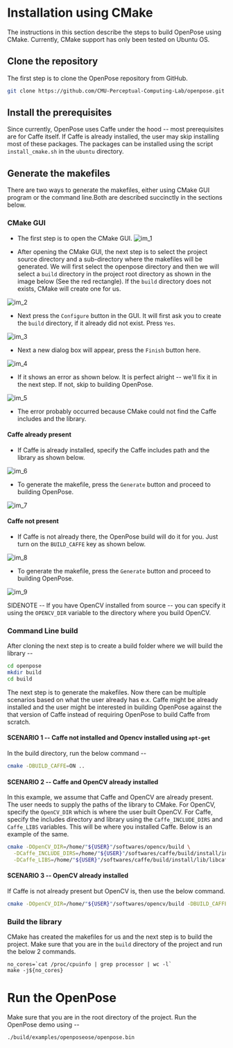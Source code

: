 # Installation using CMake

The instructions in this section describe the steps to build OpenPose using CMake. Currently, CMake support has only
been tested on Ubuntu OS.

## Clone the repository

The first step is to clone the OpenPose repository from GitHub.

```bash
git clone https://github.com/CMU-Perceptual-Computing-Lab/openpose.git
```

## Install the prerequisites

Since currently, OpenPose uses Caffe under the hood -- most prerequisites are for Caffe itself. If Caffe is already installed, the user may skip installing most of these packages. The packages can be installed using the script `install_cmake.sh` in the `ubuntu` directory.

## Generate the makefiles

There are two ways to generate the makefiles, either using CMake GUI program or the command line.Both are described
succinctly in the sections below.

### CMake GUI

* The first step is to open the CMake GUI.
 ![im_1](media/cmake_installation/im_1.png)

* After opening the CMake GUI, the next step is to select the project source directory and a sub-directory where the makefiles will
be generated. We will first select the openpose directory and then we will select a `build` directory in the project root directory as shown in the image below (See the red rectangle). If the `build` directory does not exists, CMake will create one for us.

![im_2](media/cmake_installation/im_2.png)

* Next press the `Configure` button in the GUI. It will first ask you to create the `build` directory, if it already did not exist. Press `Yes`.

![im_3](media/cmake_installation/im_3.png)

* Next a new dialog box will appear, press the `Finish` button here.

![im_4](media/cmake_installation/im_4.png)

* If it shows an error as shown below. It is perfect alright -- we'll fix it in the next step. If not, skip to building
OpenPose.

![im_5](media/cmake_installation/im_5.png)

* The error probably occurred because CMake could not find the Caffe includes and the library. 

#### Caffe already present 

* If Caffe is already installed, specify the Caffe includes path and the library as shown below. 

![im_6](media/cmake_installation/im_6.png)

* To generate the makefile, press the `Generate` button and proceed to building OpenPose.

![im_7](media/cmake_installation/im_7.png)

#### Caffe not present

* If Caffe is not already there, the OpenPose build will do it for you. Just turn on the `BUILD_CAFFE` key as shown below.

![im_8](media/cmake_installation/im_8.png)

* To generate the makefile, press the `Generate` button and proceed to building OpenPose.

![im_9](media/cmake_installation/im_9.png)

SIDENOTE -- If you have OpenCV installed from source -- you can specify it using the `OPENCV_DIR` variable to the
directory where you build OpenCV.

### Command Line build

After cloning the next step is to create a build folder where we will build the library --

```bash
cd openpose
mkdir build
cd build
```

The next step is to generate the makefiles. Now there can be multiple scenarios based on what the user already has e.x.
Caffe might be already installed and the user might be interested in building OpenPose against the that version of Caffe
instead of requiring OpenPose to build Caffe from scratch.

#### SCENARIO 1 -- Caffe not installed and Opencv installed using `apt-get`

In the build directory, run the below command --

```bash
cmake -DBUILD_CAFFE=ON ..
```

#### SCENARIO 2 -- Caffe and OpenCV already installed

In this example, we assume that Caffe and OpenCV are already present. The user needs to supply the paths of the library
to CMake. For OpenCV, specify the `OpenCV_DIR` which is where the user built OpenCV. For Caffe, specify the includes
directory and library using the `Caffe_INCLUDE_DIRS` and `Caffe_LIBS` variables. This will be where you installed Caffe.
Below is an example of the same.

```bash
cmake -DOpenCV_DIR=/home/"${USER}"/softwares/opencv/build \
  -DCaffe_INCLUDE_DIRS=/home/"${USER}"/softwares/caffe/build/install/include \
  -DCaffe_LIBS=/home/"${USER}"/softwares/caffe/build/install/lib/libcaffe.so ..
```

#### SCENARIO 3 -- OpenCV already installed

If Caffe is not already present but OpenCV is, then use the below command.

```bash
cmake -DOpenCV_DIR=/home/"${USER}"/softwares/opencv/build -DBUILD_CAFFE=ON
```

### Build the library 

CMake has created the makefiles for us and the next step is to build the project. Make sure that you are in the `build`
directory of the project and run the below 2 commands.

```
no_cores=`cat /proc/cpuinfo | grep processor | wc -l`
make -j${no_cores}
```

# Run the OpenPose

Make sure that you are in the root directory of the project. Run the OpenPose demo using --

```
./build/examples/openposeose/openpose.bin
```
